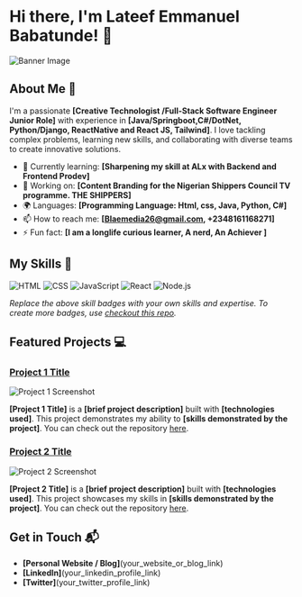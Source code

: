 # Hi there, I'm Lateef Emmanuel Babatunde! 👋

![Banner Image](https://drive.google.com/file/d/1eZ2d9G7AXGks0nE9VDX_CW52GOi2Uzn7/view?usp=drive_link)

## About Me 🚀

I'm a passionate **[Creative Technologist /Full-Stack Software Engineer Junior Role]** with experience in **[Java/Springboot,C#/DotNet, Python/Django, ReactNative and React JS, Tailwind]**. I love tackling complex problems, learning new skills, and collaborating with diverse teams to create innovative solutions.

- 🌱 Currently learning: **[Sharpening my skill at ALx with Backend and Frontend Prodev]**
- 🔭 Working on: **[Content Branding for the Nigerian Shippers Council TV programme. THE SHIPPERS]**
- 🌍 Languages: **[Programming Language: Html, css, Java, Python, C#]**
- 📫 How to reach me: **[Blaemedia26@gmail.com, +2348161168271]**
- ⚡ Fun fact: **[I am a longlife curious learner, A nerd, An Achiever ]**

## My Skills 🧠

![HTML](https://img.shields.io/badge/-HTML-E34F26?style=flat-square&logo=html5&logoColor=white)
![CSS](https://img.shields.io/badge/-CSS-1572B6?style=flat-square&logo=css3&logoColor=white)
![JavaScript](https://img.shields.io/badge/-JavaScript-F7DF1E?style=flat-square&logo=javascript&logoColor=black)
![React](https://img.shields.io/badge/-React-61DAFB?style=flat-square&logo=react&logoColor=black)
![Node.js](https://img.shields.io/badge/-Node.js-339933?style=flat-square&logo=node.js&logoColor=white)

*Replace the above skill badges with your own skills and expertise. To create more badges, use [checkout this repo](https://github.com/alexandresanlim/Badges4-README.md-Profile).*

## Featured Projects 💻

### [Project 1 Title](project_1_link)

![Project 1 Screenshot](project_1_screenshot_url)

**[Project 1 Title]** is a **[brief project description]** built with **[technologies used]**. This project demonstrates my ability to **[skills demonstrated by the project]**. You can check out the repository [here](project_1_repository_link).

### [Project 2 Title](project_2_link)

![Project 2 Screenshot](project_2_screenshot_url)

**[Project 2 Title]** is a **[brief project description]** built with **[technologies used]**. This project showcases my skills in **[skills demonstrated by the project]**. You can check out the repository [here](project_2_repository_link).

## Get in Touch 📬

- **[Personal Website / Blog]**(your_website_or_blog_link)
- **[LinkedIn]**(your_linkedin_profile_link)
- **[Twitter]**(your_twitter_profile_link)


